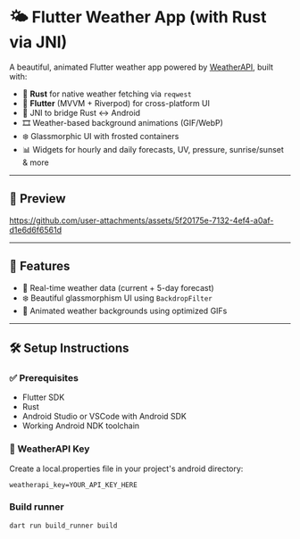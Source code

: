 # 🌤️ Flutter Weather App (with Rust via JNI)

A beautiful, animated Flutter weather app powered by [WeatherAPI](https://www.weatherapi.com/), built with:

- 🦀 **Rust** for native weather fetching via `reqwest`
- 📱 **Flutter** (MVVM + Riverpod) for cross-platform UI
- 🔌 JNI to bridge Rust <-> Android
- 🎞️ Weather-based background animations (GIF/WebP)
- ❄️ Glassmorphic UI with frosted containers
- 📊 Widgets for hourly and daily forecasts, UV, pressure, sunrise/sunset & more

---

## 📸 Preview



https://github.com/user-attachments/assets/5f20175e-7132-4ef4-a0af-d1e6d6f6561d



---

## 🚀 Features

- 🔄 Real-time weather data (current + 5-day forecast)
- ❄️ Beautiful glassmorphism UI using `BackdropFilter`
- 🌁 Animated weather backgrounds using optimized GIFs

---
## 🛠️ Setup Instructions

### ✅ Prerequisites
- Flutter SDK
- Rust
- Android Studio or VSCode with Android SDK
- Working Android NDK toolchain

### 🔐 WeatherAPI Key
Create a local.properties file in your project's android directory:

```
weatherapi_key=YOUR_API_KEY_HERE
```

### Build runner
```
dart run build_runner build
```



